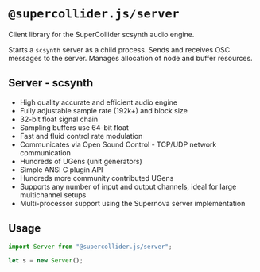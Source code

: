 # `@supercollider.js/server`

Client library for the SuperCollider scsynth audio engine.

Starts a `scsynth` server as a child process.
Sends and receives OSC messages to the server.
Manages allocation of node and buffer resources.

## Server - scsynth
- High quality accurate and efficient audio engine
- Fully adjustable sample rate (192k+) and block size
- 32-bit float signal chain
- Sampling buffers use 64-bit float
- Fast and fluid control rate modulation
- Communicates via Open Sound Control - TCP/UDP network communication
- Hundreds of UGens (unit generators)
- Simple ANSI C plugin API
- Hundreds more community contributed UGens
- Supports any number of input and output channels, ideal for large multichannel setups
- Multi-processor support using the Supernova server implementation

## Usage

```js
import Server from "@supercollider.js/server";

let s = new Server();

```
